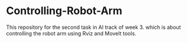 # Controlling-Robot-Arm
This repository for the second task in AI track of week 3. which is about controlling the robot arm using Rviz and MoveIt tools.
